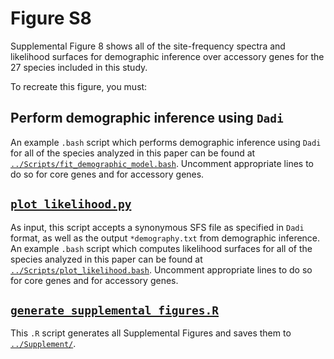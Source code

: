 # Figure S8

Supplemental Figure 8 shows all of the site-frequency spectra and likelihood surfaces for demographic inference over accessory genes for the 27 species included in this study.

To recreate this figure, you must:

## Perform demographic inference using `Dadi`
  An example `.bash` script which performs demographic inference using `Dadi` for all of the species analyzed in this paper can be found at [`../Scripts/fit_demographic_model.bash`](../Scripts/fit_demographic_model.bash). Uncomment appropriate lines to do so for core genes and for accessory genes.
## [`plot_likelihood.py`](../Scripts/plot_likelihood.py)
  As input, this script accepts a synonymous SFS file as specified in `Dadi` format, as well as the output `*demography.txt` from demographic inference. An example `.bash` script which computes likelihood surfaces for all of the species analyzed in this paper can be found at [`../Scripts/plot_likelihood.bash`](../Scripts/plot_likelihood.bash). Uncomment appropriate lines to do so for core genes and for accessory genes.
## [`generate_supplemental_figures.R`](../Scripts/generate_supplemental_figures.R)
  This `.R` script generates all Supplemental Figures and saves them to [`../Supplement/`](../Supplement/).
